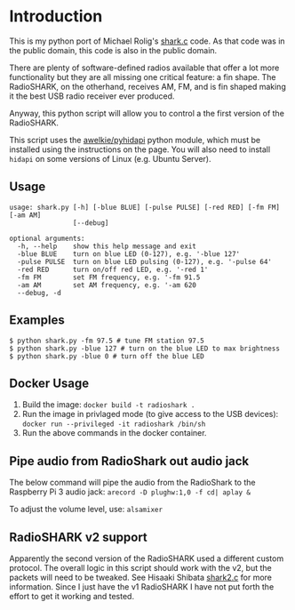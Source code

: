 # Introduction

This is my python port of Michael Rolig's [shark.c](https://raw.githubusercontent.com/benjaminmetzler/shark.py/master/shark.c) code.  As that code was in the public domain, this code is also in the public domain.

There are plenty of software-defined radios available that offer a lot more functionality but they are all missing one critical feature: a fin shape.  The RadioSHARK, on the otherhand, receives AM, FM, and is fin shaped making it the best USB radio receiver ever produced.

Anyway, this python script will allow you to control a the first version of the RadioSHARK.

This script uses the [awelkie/pyhidapi](https://github.com/awelkie/pyhidapi) python module, which must be installed using the instructions on the page.  You will also need to install `hidapi` on some versions of Linux (e.g. Ubuntu Server).


## Usage

```
usage: shark.py [-h] [-blue BLUE] [-pulse PULSE] [-red RED] [-fm FM] [-am AM]
                [--debug]

optional arguments:
  -h, --help    show this help message and exit
  -blue BLUE    turn on blue LED (0-127), e.g. '-blue 127'
  -pulse PULSE  turn on blue LED pulsing (0-127), e.g. '-pulse 64'
  -red RED      turn on/off red LED, e.g. '-red 1'
  -fm FM        set FM frequency, e.g. '-fm 91.5
  -am AM        set AM frequency, e.g. '-am 620
  --debug, -d
```

## Examples

```shell
$ python shark.py -fm 97.5 # tune FM station 97.5
$ python shark.py -blue 127 # turn on the blue LED to max brightness
$ python shark.py -blue 0 # turn off the blue LED
```

## Docker Usage

1. Build the image: `docker build -t radioshark .`
1. Run the image in privlaged mode (to give access to the USB devices): `docker run --privileged -it radioshark /bin/sh`
1. Run the above commands in the docker container.


## Pipe audio from RadioShark out audio jack

The below command will pipe the audio from the RadioShark to the Raspberry Pi 3 audio jack:
`arecord -D plughw:1,0 -f cd| aplay &`

To adjust the volume level, use:
`alsamixer`

## RadioSHARK v2 support

Apparently the second version of the RadioSHARK used a different custom protocol.  The overall logic in this script should work with the v2, but the packets will need to be tweaked.  See Hisaaki Shibata [shark2.c](https://raw.githubusercontent.com/benjaminmetzler/shark.py/master/shark2.c) for more information.  Since I just have the v1 RadioSHARK I have not put forth the effort to get it working and tested.
